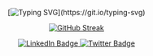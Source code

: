 
<div align="center">

[![Typing SVG](https://readme-typing-svg.herokuapp.com?font=Fira+Code&weight=700&size=30&duration=3000&pause=1000&center=true&vCenter=true&multiline=true&width=435&lines=Hello+my+friend!)](https://git.io/typing-svg) 

[![GitHub Streak](https://streak-stats.demolab.com?user=Bexacuter&theme=react&hide_border=true&border_radius=10)](https://git.io/streak-stats)

 <a href="https://codepen.io/Bexacuter">
    <img src="https://img.shields.io/badge/codepen-black?style=for-the-badge&logo=codepen&logoColor=white&" alt="LinkedIn Badge"/>
  </a>
  <a href="https://t.me/Bexacuter">
    <img src="https://img.shields.io/badge/Telegram-black?style=for-the-badge&logo=telegram&logoColor=white" alt="Twitter Badge"/>
  </a>
<div>
